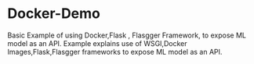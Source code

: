 # Docker-Demo
Basic Example of using Docker,Flask , Flasgger Framework, to expose ML model as an API. 
Example explains use of WSGI,Docker Images,Flask,Flasgger frameworks to expose ML model as an API.
